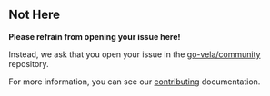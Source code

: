 ## Not Here

**Please refrain from opening your issue here!**

Instead, we ask that you open your issue in the [go-vela/community](https://github.com/go-vela/community) repository.

For more information, you can see our [contributing](../CONTRIBUTING.md) documentation.
